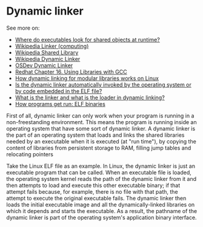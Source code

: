 # Dynamic linker

See more on:

- [Where do executables look for shared objects at runtime?](https://unix.stackexchange.com/questions/22926/where-do-executables-look-for-shared-objects-at-runtime)
- [Wikipedia Linker (computing)](https://en.wikipedia.org/wiki/Linker_(computing))
- [Wikipedia Shared Library](https://en.wikipedia.org/wiki/Shared_library)
- [Wikipedia Dynamic Linker](https://en.wikipedia.org/wiki/Dynamic_linker)
- [OSDev Dynamic Linker](https://wiki.osdev.org/Dynamic_Linker)
- [Redhat Chapter 16. Using Libraries with GCC](https://access.redhat.com/documentation/en-us/red_hat_enterprise_linux/7/html/developer_guide/gcc-using-libraries)
- [How dynamic linking for modular libraries works on Linux](https://opensource.com/article/22/5/dynamic-linking-modular-libraries-linux)
- [Is the dynamic linker automatically invoked by the operating system or by code embedded in the ELF file?](https://unix.stackexchange.com/questions/539352/is-the-dynamic-linker-automatically-invoked-by-the-operating-system-or-by-code-e)
- [What is the linker and what is the loader in dynamic linking?](https://unix.stackexchange.com/questions/611733/what-is-the-linker-and-what-is-the-loader-in-dynamic-linking)
- [How programs get run: ELF binaries](https://lwn.net/Articles/631631/)

First of all, dynamic linker can only work when your program is running in a non-freestanding environment. This means the program is running inside an operating system that have some sort of dynamic linker. A dynamic linker is the part of an operating system that loads and links the shared libraries needed by an executable when it is executed (at "run time"), by copying the content of libraries from persistent storage to RAM, filling jump tables and relocating pointers

Take the Linux ELF file as an example. In Linux, the dynamic linker is just an executable program that can be called. When an executable file is loaded, the operating system kernel reads the path of the dynamic linker from it and then attempts to load and execute this other executable binary; if that attempt fails because, for example, there is no file with that path, the attempt to execute the original executable fails. The dynamic linker then loads the initial executable image and all the dynamically-linked libraries on which it depends and starts the executable. As a result, the pathname of the dynamic linker is part of the operating system's application binary interface. 